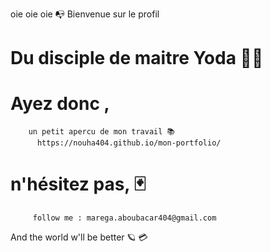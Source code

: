 oie oie oie 📭
   Bienvenue sur le profil
#        Du disciple de maitre Yoda 🧙‍♂️

#  Ayez donc ,
        un petit apercu de mon travail 📚
          https://nouha404.github.io/mon-portfolio/
          
#  n'hésitez pas, 🃏
         follow me : marega.aboubacar404@gmail.com 

   And the world w'll be better 🪐 💳
    
